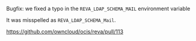 Bugfix: we fixed a typo in the `REVA_LDAP_SCHEMA_MAIL` environment variable

It was misspelled as `REVA_LDAP_SCHEMA_Mail`.

https://github.com/owncloud/ocis/reva/pull/113

